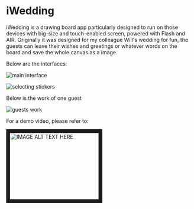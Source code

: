 # iWedding
iWedding is a drawing board app particularly designed to run on those devices with big-size and touch-enabled screen, powered with Flash and AIR. Originally it was designed for my colleague Will's wedding for fun, the guests can leave their wishes and greetings or whatever words on the board and save the whole canvas as a image.

Below are the interfaces:

![main interface](https://img1.doubanio.com/view/photo/large/public/p1800321768.jpg "main interface")

![selecting stickers](https://img3.doubanio.com/view/photo/large/public/p1801101275.jpg "selecting stickers")

Below is the work of one guest 

![guests work](https://img1.doubanio.com/view/photo/large/public/p1805675107.jpg "guests work")




For a demo video, please refer to:

<a href="http://www.youtube.com/watch?feature=player_embedded&v=tneC0NZJwnE" target="_blank"><img src="http://img.youtube.com/vi/tneC0NZJwnE/0.jpg" alt="IMAGE ALT TEXT HERE" width="240" height="180" border="10" /></a>
